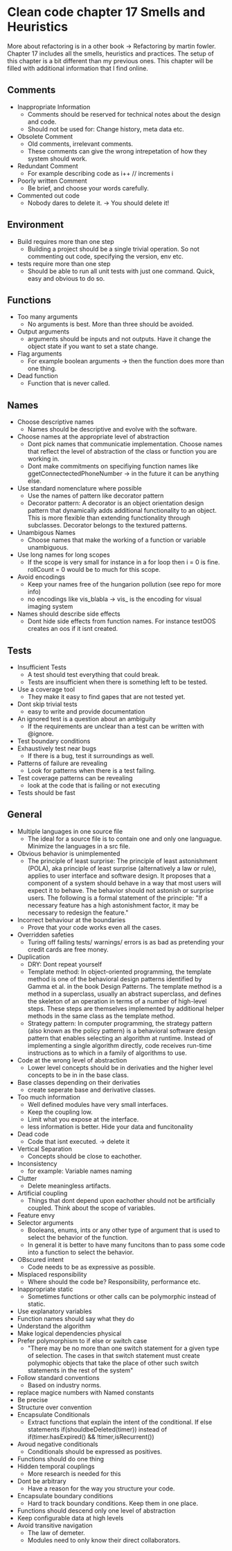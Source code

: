 # Clean code chapter 17 Smells and Heuristics
More about refactoring is in a other book -> Refactoring by martin fowler. Chapter 17 includes all the smells, heuristics and practices. The setup of this chapter is a bit different than my previous ones. This chapter will be filled with additional information that I find online.

## Comments
- Inappropriate Information
    - Comments should be reserved for technical notes about the design and code.
    - Should not be used for: Change history, meta data etc.
- Obsolete Comment
    - Old comments, irrelevant comments. 
    - These comments can give the wrong intrepetation of how they system should work.
- Redundant Comment
    - For example describing code as i++ // increments i
- Poorly written Comment
    - Be brief, and choose your words carefully.
- Commented out code
    - Nobody dares to delete it. -> You should delete it!

## Environment
- Build requires more than one step
    - Building a project should be a single trivial operation. So not commenting out code, specifying the version, env etc.
- tests require more than one step
    - Should be able to run all unit tests with just one command. Quick, easy and obvious to do so.

## Functions
- Too many arguments
    - No arguments is best. More than three should be avoided.
- Output arguments
    - arguments should be inputs and not outputs. Have it change the object state if you want to set a state change.
- Flag arguments
    - For example boolean arguments -> then the function does more than one thing. 
- Dead function
    - Function that is never called. 

## Names
- Choose descriptive names
    - Names should be descriptive and evolve with the software.
- Choose names at the appropriate level of abstraction
    - Dont pick names that communicatie implementation. Choose names that reflect the level of abstraction of the class or function you are working in.
    - Dont make commitments on specifiying function names like ggetConnectectedPhoneNumber -> in the future it can be anything else.
- Use standard nomenclature where possible
    - Use the names of pattern like decorator pattern
    - Decorator pattern: A decorator is an object orientation design pattern that dynamically adds additional functionality to an object. This is more flexible than extending functionality through subclasses. Decorator belongs to the textured patterns.
- Unambigous Names
    - Choose names that make the working of a function or variable unambiguous.
- Use long names for long scopes
    - If the scope is very small for instance in a for loop then i = 0 is fine. rollCount = 0 would be to much for this scope. 
- Avoid encodings
    - Keep your names free of the hungarion pollution (see repo for more info)
    - no encodings like vis_blabla -> vis_ is the encoding for visual imaging system
- Names should describe side effects
    - Dont hide side effects from function names. For instance testOOS creates an oos if it isnt created. 

## Tests
- Insufficient Tests
    - A test should test everything that could break. 
    - Tests are insufficient when there is something left to be tested.
- Use a coverage tool
    - They make it easy to find gapes that are not tested yet. 
- Dont skip trivial tests
    - easy to write and provide documentation
- An ignored test is a question about an ambiguity
    - If the requirements are unclear than a test can be written with @ignore.
- Test boundary conditions
- Exhaustively test near bugs
    - If there is a bug, test it surroundings as well. 
- Patterns of failure are revealing
    - Look for patterns when there is a test failing.
- Test coverage patterns can be revealing
    - look at the code that is failing or not executing
- Tests should be fast

## General
- Multiple languages in one source file
    - The ideal for a source file is to contain one and only one languague. Minimize the languages in a src file.
- Obvious behavior is unimplemented
    - The principle of least surprise: The principle of least astonishment (POLA), aka principle of least surprise (alternatively a law or rule), applies to user interface and software design. It proposes that a component of a system should behave in a way that most users will expect it to behave. The behavior should not astonish or surprise users. The following is a formal statement of the principle: "If a necessary feature has a high astonishment factor, it may be necessary to redesign the feature."
- Incorrect behaviour at the boundaries
    - Prove that your code works even all the cases.
- Overridden safeties
    - Turing off failing tests/ warnings/ errors is as bad as pretending your credit cards are free money.
- Duplication
    - DRY: Dont repeat yourself
    - Template method: In object-oriented programming, the template method is one of the behavioral design patterns identified by Gamma et al. in the book Design Patterns. The template method is a method in a superclass, usually an abstract superclass, and defines the skeleton of an operation in terms of a number of high-level steps. These steps are themselves implemented by additional helper methods in the same class as the template method.
    - Strategy pattern: In computer programming, the strategy pattern (also known as the policy pattern) is a behavioral software design pattern that enables selecting an algorithm at runtime. Instead of implementing a single algorithm directly, code receives run-time instructions as to which in a family of algorithms to use.
- Code at the wrong level of abstraction
    - Lower level concepts should be in derivaties and the higher level concepts to be in in the base class.
- Base classes depending on their derivaties
    - create seperate base and derivative classes.
- Too much information
    - Well defined modules have very small interfaces.
    - Keep the coupling low.
    - Limit what you expose at the interface. 
    - less information is better. Hide your data and funcitonality
- Dead code
    - Code that isnt executed. -> delete it
- Vertical Separation
    - Concepts should be close to eachother.
- Inconsistency
    - for example: Variable names naming
- Clutter
    - Delete meaningless artifacts.
- Artificial coupling
    - Things that dont depend upon eachother should not be artificially coupled. Think about the scope of variables.
- Feature envy
- Selector arguments
    - Booleans, enums, ints or any other type of argument that is used to select the behavior of the function. 
    - In general it is better to have many funcitons than to pass some code into a function to select the behavior.
- OBscured intent
    - Code needs to be as expressive as possible.
- Misplaced responsibility
    - Where should the code be? Responsibility, performance etc.
- Inappropriate static
    - Sometimes functions  or other calls can be polymorphic instead of static.
- Use explanatory variables
- Function names should say what they do
- Understand the algorithm
- Make logical dependencies physical
- Prefer polymorphism to if else or switch case
    - "There may be no more than one switch statement for a given type of selection. The cases in that switch statement must create polymophic objects that take the place of other such switch statements in the rest of the system"
- Follow standard conventions
    - Based on industry norms.
- replace magice numbers with Named constants
- Be precise
- Structure over convention
- Encapsulate Conditionals
    - Extract functions that explain the intent of the conditional. If else statements if(shouldbeDeleted(timer)) instead of if(timer.hasExpired() && !timer,isRecurrent())
- Avoud negative conditionals
    - Conditionals should be expressed as positives.
- Functions should do one thing
- Hidden temporal couplings
    - More research is needed for this
- Dont be arbitrary
    - Have a reason for the way you structure your code.
- Encapsulate boundary conditions
    - Hard to track boundary conditions. Keep them in one place.
- Functions should descend only one level of abstraction
- Keep configurable data at high levels
- Avoid transitive navigation
    - The law of demeter.
    - Modules need to only know their direct collaborators.